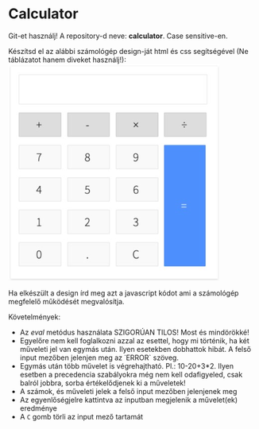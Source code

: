 # Calculator

Git-et használj! A repository-d neve: **calculator**. Case sensitive-en.

Készítsd el az alábbi számológép design-ját html és css segítségével (Ne táblázatot hanem diveket használj!):  
![Calculator](./calculator.jpg)  
    
Ha elkészült a design írd meg azt a javascript kódot ami a számológép megfelelő működését megvalósítja.  

Követelmények: 
- Az *eval* metódus használata SZIGORÚAN TILOS! Most és mindörökké!
- Egyelőre nem kell foglalkozni azzal az esettel, hogy mi történik, ha két műveleti jel van egymás után. Ilyen esetekben dobhattok hibát. A felső input mezőben jelenjen meg az ˙ERROR` szöveg. 
- Egymás után több művelet is végrehajtható. Pl.: 10-20+3*2. Ilyen esetben a precedencia szabályokra még nem kell odafigyeled, csak balról jobbra, sorba értékelődjenek ki a műveletek!
- A számok, és műveleti jelek a felső input mezőben jelenjenek meg
- Az egyenlőségjelre kattintva az inputban megjelenik a művelet(ek) eredménye
- A `C` gomb törli az input mező tartamát